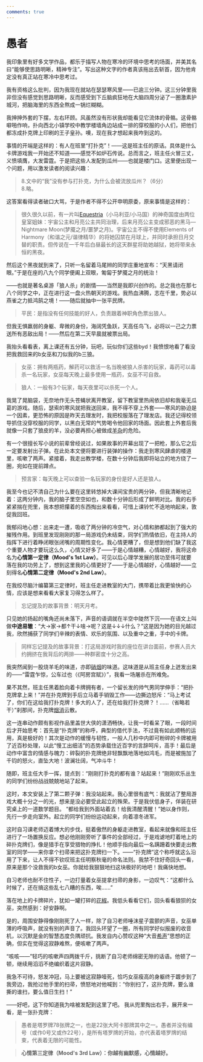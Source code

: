 ```yaml
---
comments: true
---
```

# 愚者

我印象里有好多文学作品，都乐于描写人物在寒冷的环境中思考的场面，并美其名曰“能够使思路明晰，精神专注”。写出这种文字的作者真该拖出去斩首，因为他肯定没有真正站在寒冷中思考过。

我有资格这么批判，因为我现在就站在瑟瑟寒风里——已逾三分钟。这三分钟里我非但没有感觉到思路明晰，反而感受到下丘脑疯狂地在大脑四周分泌了一圈激素护城河，把脑海里的东西全熬成一锅烂糊糊。

我抻抻外套的下摆，左右环顾。风虽然没有形状我却能看见它流体的骨骼。这骨骼噼啪作响，扑向西北小镇学校中教学楼墙角边站成一排的穿校服的小人们，把他们都冻成扑克牌上印刷的王子皇孙。噢，现在我才想起来我咋到这的。

事情的开端是这样的：有人在班里“打扑克”！——这是班主任的原话。具体是什么卡牌游戏我一开始还不知道——感觉不如炉石传说。总而言之，班主任火冒三丈，义愤填膺，大发雷霆。于是把这些人发配到瓜州——也就是楼门口。这里便出现一个问题，用以激发读者的阅读兴趣：

>8.文中的“我”没有参与打扑克，为什么会被流放瓜州？（6分）  
8.略。

这答案看得读者破口大骂，于是作者不得不公开申明原委，原来事情是这样的：

>很久很久以前，有一片叫[Equestria](https://fimtale.com/)（小马利亚/小马国）的神奇国度由两位皇室姐妹：宇宙公主和月亮公主共同治理，后来月亮公主变成邪恶的黑马—Nightmare Moon(梦魇之月/噩梦之月)。宇宙公主不得不使用Elements of Harmony（和谐之元/谐律精华）的将她囚禁在月球上，并同时承担日月交替的职责。但传说在一千年后白昼最长的这天群星将助她越狱，她将带来永恒的黑夜。

然后这个黑夜就到来了，只听一名留着马尾辫的同学庄重地宣布：“天黑请闭眼。”于是在座的八九个同学便阖上双眼，匍匐于梦魇之月的统治！

——也就是著名桌游「狼人杀」的剧情——当然是我即兴创作的。总之我也在那七八个同学之中，正在进行这一盘火热朝天的游戏。我热血沸腾，志在千里，势必以燕雀之力抵鸿鹄之境！——随后就抽中一张平民牌。

>平民：是指没有任何技能的好人，负责跟着神职角色票出狼人。

但我无惧羸弱的身躯、卑微的身份，海阔凭鱼跃，天高任鸟飞，必将以一己之力票送所有恶敌出局！——然后在第二天早晨就被票出局。

我抬头看看表，离上课还有五分钟，玩吧，玩似你们这些byd！我愤恨地看了看没把我救回来的b女巫和刀似我的b三狼。

>女巫：拥有两瓶药，解药可以救活一名当晚被狼人杀害的玩家，毒药可以毒杀一名玩家，女巫每天晚上最多使用一瓶药，女巫不可自救。

>狼人：一般有3个玩家，每天夜里可以杀死一个人。

我晃了晃脑袋，无奈地作无头苍蝇状离开教室，留下教室里热闹依旧却和我毫无瓜葛的游戏。随后，瑟索的寒风就把我送回来，我不得不穿上外套——寒风的胁迫是一个因素，更恐怖的原因是昨天去理发时，我把校服落在了理发店。我还记得校领导抓住没穿校服的同学，以黑白无常的气势喝令他回家的场面。因此套上外套后我就像一只套了狼皮的羊，没必要再担心被做成[羊杂](../thoughts/Gut.md)的危险。

有一个很擅长写小说的前辈曾经说过，如果故事的开幕出现了一把枪，那么它之后一定要发射出子弹。在此处本文便将要进行装弹的操作：我走到寒风肆虐的楼道里，咳嗽了两声。紧接着，我走出教学楼，在数十分钟后我即将站立的地方绕了一圈，宛如在提前蹲点。

>预言家：每天晚上可以查验一名玩家的身份是好人还是狼人。

我至今也记不清自己为什么要在这里转悠掉大课间宝贵的两分钟，但我清晰地记着：这两分钟内，我的脑子里空空如也，和数十分钟后形成了鲜明对比。我的右手紧紧揣在兜里，我本想把攥着的东西掏出来看看，可惜上课铃忙不迭地响起来，敦促我回班。

我郁闷地心想：出来走一遭，吸收了两分钟的冷空气，对心情和肺都起到了强大的摧残作用。到班里发现刚刚的那一局游戏仍未结束，同学们热情依旧，在主持人的指挥下进行着睁闭眼张闭嘴的周期性变化。我心情更糟了，但是想到他们缺了我这个重要人物才要玩这么久，心情又好多了——于是心情越糟，心情越好，我将这命名为**心情第一定律（Mood's 1st Law）**。可见以后心理学发展的居功至伟可就要落在我的功劳上了，想到这里我的心情更好了——于是心情越好，心情越好——立刻得名**心情第二定律（Mood's 2nd Law）**。

在我绞尽脑汁编纂第三定律时，班主任走进教室的大门，携带着比我更愉快的心情，应该是想来看看大家复习得怎么样了。

>忘记提及的故事背景：明天月考。

只见她的扬起的嘴角还尚未落下，声音的语调就在半空中陡然下沉——在语文上叫做**中途易辙**：“大→家→都↑干↓啥→呢？这是↓↓↓什么？”这是因为她的目光越过我，欣然捕获了同学们辛辣的表情、欢乐的氛围、以及重中之重，手中的卡牌。

>同样忘记提及的故事背景：打这局游戏时我的座位在讲台面前，参赛人员大约拥挤在我背后的两排——种群密度十分之高。

我突然闻到一股烧羊毛的味道，亦即[硝烟](Gunpowdersmoke.md)的味道。这味道是从班主任身上迸发出来的——“雷霆乍惊，公车过也（《阿房宫赋》）”，我看一场屠杀在所难免。

果不其然，班主任黑着脸向着卡牌拥有者，一个留长发的帅气男同学伸手：“把扑克牌拿上来！”并在扑克牌到手后立马着手销毁工作——边撕边怒斥：“马上考试了，你们在这给我打扑克牌！多大的人了，还在给我打扑克牌？！……（省略若干）”刹那间，扑克牌[烟消](Vanishment.md)云散。

这一连串动作颇有影视作品里盖世大侠的潇洒畅快，让我一时看呆了眼，一段时间后才开始思考：首先是“扑克牌”的称呼，典型的借代手法，不过竟有如此顺畅的运用，真是极好的！其次是动作的缓慢与韧性，一般人几秒中内即可粉碎的卡牌被用了近百秒处理，以此“慢工出细活”的态势承载住近百字的言辞呵斥，高手！最后是动作中富含的情感与魄力：碎裂的扑克牌绝非轻飘飘地落地如鸿毛，而是被施加了千钧的怒火，直坠大地！波澜壮阔，气冲斗牛！

随即，班主任大手一挥，提点到：“刚刚打扑克的都有谁？站起来！”刚刚欢乐丛生的同学们纷纷战战兢兢地站了起来。

这时，本文安装上了第二颗子弹：我没站起来。我心里很有底气：我就沾了整局游戏大概十分之一的光，想来是没必要受此起立的殊荣。于是我伏低身子，佯装在研究桌上的一道数学题目。
“都给我到外面站着去！给我清醒清醒！”她以身作则，先行一步走向室外。起立的同学们纷纷运动起来，向着凛冬进军。

这时自习课老师迈着博大的步伐，挺着傲然的身躯走进教室，看起来就像和班主任进行了一场置换反应。想必他刚刚旁听了事件的全部经过，于是戏谑地盯着地上的碎扑克牌们，像是猎手在享受猎物的挣扎！他顺手指向最后一名蹒跚着快要走出教室的同学——来你拿个扫帚来把这扑克牌扫一下。——“扑克牌”这个称呼就这么沿用了下来，让人不得不钦叹班主任明察秋毫的命名法则。我禁不住好奇回头一看，原来是那个没救我的b女巫。你就给我狠狠地扫这块极好的地吧！我痛快地想。

自习老师也耐不住性子，一边打量着女巫提拿扫帚的身影，一边叹气：“这都什么时候了，还在搞这些乱七八糟的东西，唉……”

落在地上的卡牌碎片，犹如一罐打碎的[花椒](Pepper.md)。我低头看看它们，回头看看狼狈的女巫，突然感到：好安静啊。

是的，周围安静得像刚刚死了人一样，除了自习老师唾沫星子震颤的声音，女巫单薄的呼吸声，就没有别的声音了。我回头环望了一圈，所有同学好似报废的收音机，以沉默是金的智慧态度负隅顽抗。我发自内心赞叹这种“大音[希声](../thoughts/Unspoken.md)”思想的正确，但实在觉得这寂静难熬，便咳嗽了两声。

“咳咳——”轻巧的咳嗽声四两拨千斤，挑断了自习老师绵密无隙的话语。他顿了一顿，继续用滔滔不绝编织着这片寂静。

我急不可待，怒发冲冠，马上要被这寂静噎死，恰巧女巫瘦高的身躯终于踱步到了我旁边，我抢过他手里的扫帚，愤怒地对他喊到：“你别扫了，这扑克牌，要么谁撕的谁扫，要么值日生扫！”

——好吧，这下你知道我为啥被发配到这里了吧。
我从兜里掏出右手，展开来一看，是一张扑克牌：

>愚者是塔罗牌78张牌之一，也是22张大阿卡那牌其中之一。愚者并没有编号（或作0号又或作22号），是所有塔罗牌的开始，亦代表着塔罗牌的结束，代表着无限的可能性。

>**心情第三定律（Mood's 3rd Law）：你越有幽默感，心情越好。**
